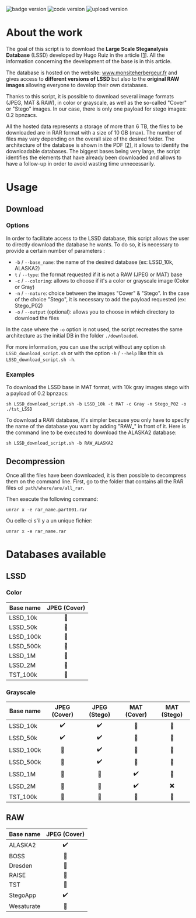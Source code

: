 ![badge version](https://img.shields.io/static/v1?style=plastic&label=version&message=0.2&color=yellow)
![code version](https://img.shields.io/static/v1?style=plastic&label=code&message=development&color=orange)
![upload version](https://img.shields.io/static/v1?style=plastic&label=upload&message=current&color=critical)

# About the work
The goal of this script is to download the **Large Scale Steganalysis Database** (LSSD) developed by Hugo Ruiz in the
article [[1]]. All the information concerning the development of the base is in this article.

The database is hosted on the website: www.monsiteherbergeur.fr and gives access to **different versions of LSSD** but
also to the **original RAW images** allowing everyone to develop their own databases.

Thanks to this script, it is possible to download several image formats (JPEG, MAT & RAW), in color or grayscale, as
well as the so-called "Cover" or "Stego" images. In our case, there is only one payload for stego images: 0.2 bpnzacs.
 
All the hosted data represents a storage of more than 6 TB, the files to be downloaded are in RAR format with a size
of 10 GB (max). The number of files may vary depending on the overall size of the desired folder. The architecture of
the database is shown in the PDF [[2]], it allows to identify the downloadable databases. The biggest bases being very
large, the script identifies the elements that have already been downloaded and allows to have a follow-up in order
to avoid wasting time unnecessarily.
 
# Usage
## Download
### Options
 In order to facilitate access to the LSSD database, this script allows the user to directly download the database he
wants. To do so, it is necessary to provide a certain number of parameters :
- `-b` / `--base_name`: the name of the desired database (ex: LSSD_10k, ALASKA2)
- `t` / `--type`: the format requested if it is not a RAW (JPEG or MAT) base
- `-c` / `--coloring`: allows to choose if it's a color or grayscale image (Color or Gray)
- `-n` / `--nature`: choice between the images "Cover" & "Stego". In the case of the choice "Stego", it is necessary
to add the payload requested (ex: Stego_P02)
- `-o` / `--output` (optional): allows you to choose in which directory to download the files

In the case where the `-o` option is not used, the script recreates the same architecture as the initial DB in the
folder `./downloaded`.

For more information, you can use the script without any option `sh LSSD_download_script.sh` or with the option
 `-h` / `--help` like this `sh LSSD_download_script.sh -h`.

### Examples
To download the LSSD base in MAT format, with 10k gray images stego with a payload of 0.2 bpnzacs:

    sh LSSD_download_script.sh -b LSSD_10k -t MAT -c Gray -n Stego_P02 -o ./tst_LSSD

To download a RAW database, it's simpler because you only have to specify the name of the database you want by adding
"RAW_" in front of it. Here is the command line to be executed to download the ALASKA2 database:

    sh LSSD_download_script.sh -b RAW_ALASKA2

## Decompression
Once all the files have been downloaded, it is then possible to decompress them on the command line. First, go to the
folder that contains all the RAR files `cd path/where/are/all_rar`.

Then execute the following command:

    unrar x -e rar_name.part001.rar

Ou celle-ci s'il y a un unique fichier:

    unrar x -e rar_name.rar

# Databases available
## LSSD
### Color
| Base name 	|   JPEG (Cover)  	|
|-----------	|:---------------:	|
| LSSD_10k  	| :no_entry_sign: 	|
| LSSD_50k  	| :no_entry_sign: 	|
| LSSD_100k 	| :no_entry_sign: 	|
| LSSD_500k 	| :no_entry_sign: 	|
| LSSD_1M   	| :no_entry_sign: 	|
| LSSD_2M   	| :no_entry_sign: 	|
| TST_100k  	| :no_entry_sign: 	|

### Grayscale
| Base name 	|    JPEG (Cover)    	|    JPEG (Stego)    	|     MAT (Cover)    	|        MAT (Stego)       	|
|-----------	|:------------------:	|:------------------:	|:------------------:	|:------------------------:	|
| LSSD_10k  	| :heavy_check_mark: 	| :heavy_check_mark: 	|   :no_entry_sign:  	|      :no_entry_sign:     	|
| LSSD_50k  	| :heavy_check_mark: 	| :heavy_check_mark: 	|   :no_entry_sign:  	|      :no_entry_sign:     	|
| LSSD_100k 	|   :no_entry_sign:  	| :heavy_check_mark: 	|   :no_entry_sign:  	|      :no_entry_sign:     	|
| LSSD_500k 	|   :no_entry_sign:  	| :heavy_check_mark: 	|   :no_entry_sign:  	|      :no_entry_sign:     	|
| LSSD_1M   	|   :no_entry_sign:  	|   :no_entry_sign:  	| :heavy_check_mark: 	|      :no_entry_sign:     	|
| LSSD_2M   	|   :no_entry_sign:  	|   :no_entry_sign:  	| :heavy_check_mark: 	| :heavy_multiplication_x: 	|
| TST_100k  	|   :no_entry_sign:  	|   :no_entry_sign:  	|   :no_entry_sign:  	|      :no_entry_sign:     	|

## RAW
| Base name  	|    JPEG (Cover)    	|
|------------	|:------------------:	|
| ALASKA2    	| :heavy_check_mark: 	|
| BOSS       	|   :no_entry_sign:  	|
| Dresden    	|   :no_entry_sign:  	|
| RAISE      	|   :no_entry_sign:  	|
| TST        	|   :no_entry_sign:  	|
| StegoApp   	| :heavy_check_mark: 	|
| Wesaturate 	|   :no_entry_sign:  	|

[1]: Creation_GrandeBase_Steganalyse_DL.pdf
[2]: DB_structure.pdf
